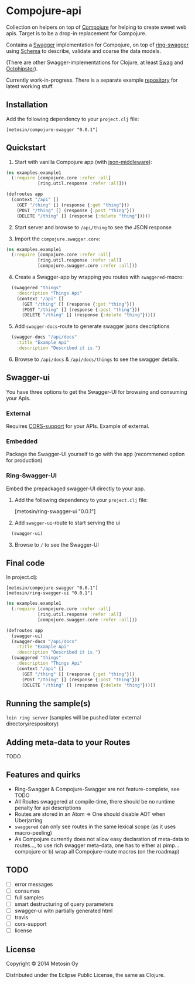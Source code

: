 # Compojure-api

Collection on helpers on top of [Compojure](https://github.com/weavejester/compojure) for helping to create sweet web apis. Target is to be a drop-in replacement for Compojure.

Contains a [Swagger](https://github.com/wordnik/swagger-core/wiki) implementation for Compojure, on top of [ring-swagger](https://github.com/metosin/ring-swagger) using [Schema](https://github.com/Prismatic/schema) to describe, validate and coarse the data models.

(There are other Swagger-implementations for Clojure, at least [Swag](https://github.com/elving/swag) and [Octohipster](https://github.com/myfreeweb/octohipster)).

Currently work-in-progress. There is a separate example [repository](https://github.com/metosin/compojure-api-examples) for latest working stuff.

## Installation

Add the following dependency to your `project.clj` file:

    [metosin/compojure-swagger "0.0.1"]

## Quickstart

1) Start with vanilla Compojure app (with [json-middleware](https://github.com/ring-clojure/ring-json)):

```clojure
(ns examples.example1
  (:require [compojure.core :refer :all]
            [ring.util.response :refer :all]))

(defroutes app
  (context "/api" []
    (GET "/thing" [] (response {:get "thing"}))
    (POST "/thing" [] (response {:post "thing"}))
    (DELETE "/thing" [] (response {:delete "thing"}))))
```

2) Start server and browse to ```/api/thing``` to see the JSON response

3) Import the ```compojure.swagger.core```:

```clojure
(ns examples.example1
  (:require [compojure.core :refer :all]
            [ring.util.response :refer :all]
            [compojure.swagger.core :refer :all]))
```

4) Create a Swagger-app by wrapping you routes with ```swaggered```-macro:

```clojure
  (swaggered "things"
    :description "Things Api"
    (context "/api" []
      (GET "/thing" [] (response {:get "thing"}))
      (POST "/thing" [] (response {:post "thing"}))
      (DELETE "/thing" [] (response {:delete "thing"}))))
```

5) Add ```swagger-docs```-route to generate swagger jsons descriptions

```clojure
  (swagger-docs "/api/docs"
    :title "Example Api"
    :description "Described it is.")
```

6) Browse to ```/api/docs``` & ```/api/docs/things``` to see the swagger details.

## Swagger-ui

You have three options to get the Swagger-UI for browsing and consuming your Apis.

### External

Requires [CORS-support](https://github.com/r0man/ring-cors) for your APIs. Example of external.

### Embedded

Package the Swagger-UI yourself to go with the app (recommened option for production)

### Ring-Swagger-UI

Embed the prepackaged swagger-UI directly to your app.

1) Add the following dependency to your `project.clj` file:

    [metosin/ring-swagger-ui "0.0.1"]

2) Add ```swagger-ui```-route to start serving the ui

```clojure
  (swagger-ui)
```

3) Browse to ```/``` to see the Swagger-UI

## Final code

In project.clj:

    [metosin/compojure-swagger "0.0.1"]
    [metosin/ring-swagger-ui "0.0.1"]

```clojure
(ns examples.example1
  (:require [compojure.core :refer :all]
            [ring.util.response :refer :all]
            [compojure.swagger.core :refer :all]))

(defroutes app
  (swagger-ui)
  (swagger-docs "/api/docs"
    :title "Example Api"
    :description "Described it is.")
  (swaggered "things"
    :description "Things Api"
    (context "/api" []
      (GET "/thing" [] (response {:get "thing"}))
      (POST "/thing" [] (response {:post "thing"}))
      (DELETE "/thing" [] (response {:delete "thing"}))))
```

## Running the sample(s)

```lein ring server``` (samples will be pushed later external directory/respository)

## Adding meta-data to your Routes

TODO

## Features and quirks

- Ring-Swagger & Compojure-Swagger are not feature-complete, see TODO
- All Routes swaggered at compile-time, there should be no runtime penalty for api descriptions
- Routes are stored in an Atom => One should disable AOT when Uberjarring
- ```swaggered``` can only see routes in the same lexical scope (as it uses macro-peeling)
- As Compojure currently does not allow easy declaration of meta-data to routes..., to use rich swagger meta-data, one has to either a) pimp... compojure or b) wrap all Compojure-route macros (on the roadmap)

## TODO
- [ ] error messages
- [ ] consumes
- [ ] full samples
- [ ] smart destructuring of query parameters
- [ ] swagger-ui witn partially generated html
- [ ] travis
- [ ] cors-support
- [ ] license

## License

Copyright © 2014 Metosin Oy

Distributed under the Eclipse Public License, the same as Clojure.
